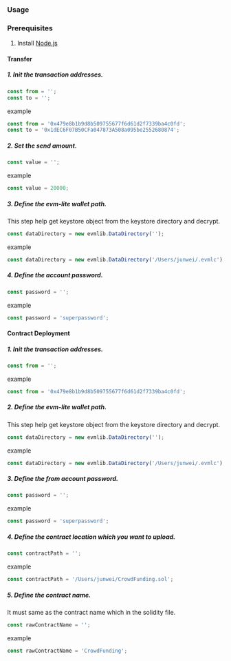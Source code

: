 ### Usage

### Prerequisites

1. Install [Node.js](https://nodejs.org/en/)

#### Transfer

##### 1. Init the transaction addresses.

```javascript
const from = '';
const to = ''; 
```
example
```javascript
const from = '0x479e8b1b9d8b509755677f6d61d2f7339ba4c0fd';
const to = '0x1dEC6F07B50CFa047873A508a095be2552680874';
```

##### 2. Set the send amount.

```javascript
const value = '';
```
example
```javascript
const value = 20000;
```

##### 3. Define the evm-lite wallet path.
This step help get keystore object from the keystore directory and decrypt.
```javascript
const dataDirectory = new evmlib.DataDirectory('');
```
example
```javascript
const dataDirectory = new evmlib.DataDirectory('/Users/junwei/.evmlc');
```

##### 4. Define the account password.
```javascript
const password = '';
```
example
```javascript
const password = 'superpassword';
```

#### Contract Deployment
##### 1. Init the transaction addresses.
```javascript
const from = '';
```
example
```javascript
const from = '0x479e8b1b9d8b509755677f6d61d2f7339ba4c0fd';
```

##### 2. Define the evm-lite wallet path.
This step help get keystore object from the keystore directory and decrypt.
```javascript
const dataDirectory = new evmlib.DataDirectory('');
```
example
```javascript
const dataDirectory = new evmlib.DataDirectory('/Users/junwei/.evmlc');
```

##### 3. Define the from account password.
```javascript
const password = '';
```
example
```javascript
const password = 'superpassword';
```
   
##### 4. Define the contract location which you want to upload.
```javascript
const contractPath = '';
```
example
```javascript
const contractPath = '/Users/junwei/CrowdFunding.sol';
```

##### 5. Define the contract name.
It must same as the contract name which in the solidity file.
```javascript
const rawContractName = '';
```
example
```javascript
const rawContractName = 'CrowdFunding';
```